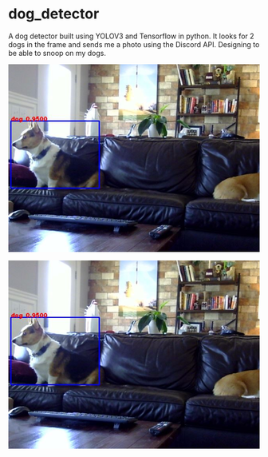 # dog_detector
A dog detector built using YOLOV3  and Tensorflow in python. It looks for 2 dogs in the frame and sends me a photo using the Discord API.  Designing to be able to snoop on my dogs. 


![Monty in a bounding box with dog label](/data/images/dog_livestream.JPG)

<p align="center">
  <img src="/data/images/dog_livestream.JPG" />
</p>